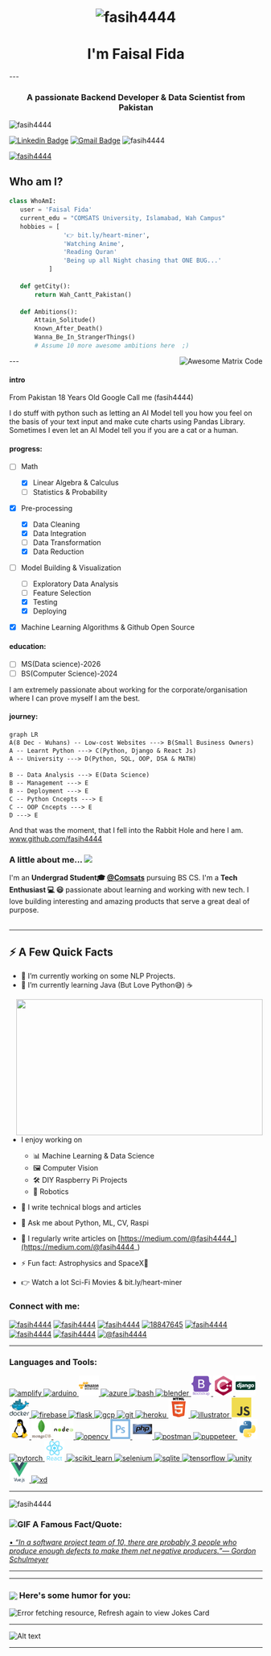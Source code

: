 <h1 align="center"><img src="https://i.ibb.co/KFsVwTN/greetings.gif" alt="fasih4444" width="500"></h1>

<h1 align="center">I'm Faisal Fida</h1>
---
<h3 align="center">A passionate Backend Developer & Data Scientist from Pakistan</h3>

<p align="left"> <img src="https://komarev.com/ghpvc/?username=fasih4444&label=Profile%20views&color=0e75b6&style=flat" alt="fasih4444" /> </p>

[![Linkedin Badge](https://img.shields.io/badge/-Faisal-blue?style=flat-square&logo=Linkedin&logoColor=white&link=https://www.linkedin.com/in/fasih4444)](https://www.linkedin.com/in/fasih4444) [![Gmail Badge](https://img.shields.io/badge/-arainfaisal@gmail.com-c14438?style=flat-square&logo=Gmail&logoColor=white&link=mailto:arainfaisal@gmail.com)](mailto:arainfaisal@gmail.com) <img src="https://komarev.com/ghpvc/?username=fasih4444" alt="fasih4444" />
<p align="left"> <a href="https://twitter.com/fasih4444" target="blank"><img src="https://img.shields.io/twitter/follow/fasih4444?logo=twitter&style=for-the-badge" alt="fasih4444" /></a> </p>

 ## Who am I?
 ```python
 class WhoAmI:
 	user = 'Faisal Fida'
	current_edu = "COMSATS University, Islamabad, Wah Campus"
	hobbies = [
				'👉 bit.ly/heart-miner',
				'Watching Anime',
				'Reading Quran'
				'Being up all Night chasing that ONE BUG...'
			]
	
	def getCity():
		return Wah_Cantt_Pakistan()
	
	def Ambitions():
		Attain_Solitude()
		Known_After_Death()
		Wanna_Be_In_StrangerThings()
		# Assume 10 more awesome ambitions here  ;)
 ```
<img src = 'https://i.ibb.co/zGTNXf2/ezgif-7-a33b380edb84.gif' alt = 'Awesome Matrix Code' align='right' /> 
 ---



#### intro
From Pakistan
18 Years Old
Google Call me (fasih4444)

I do stuff with python such as letting an AI Model tell you how you feel on the basis of your text input and make cute charts using Pandas Library. Sometimes I even let an AI Model tell you if you are a cat or a human.

#### progress:
 - [ ] Math
	 - [x] Linear Algebra & Calculus 
	 - [ ] Statistics & Probability
 - [x] Pre-processing
	 - [x] Data Cleaning
	 - [x] Data Integration
	 - [ ] Data Transformation
	 - [x] Data Reduction
 - [ ] Model Building & Visualization
	 - [ ] Exploratory Data Analysis
	 - [ ] Feature Selection
	 - [x] Testing 
	 - [x] Deploying
 - [x] Machine Learning Algorithms & Github Open Source






#### education: 

 - [ ] MS(Data science)-2026 
 - [ ] BS(Computer Science)-2024

I am extremely passionate about working for the corporate/organisation where I can prove myself I am the best. 

#### journey:
```mermaid
graph LR
A(8 Dec - Wuhans) -- Low-cost Websites ---> B(Small Business Owners)
A -- Learnt Python ---> C(Python, Django & React Js)
A -- University ---> D(Python, SQL, OOP, DSA & MATH)

B -- Data Analysis ---> E(Data Science)
B -- Management ---> E
B -- Deployment ---> E
C -- Python Cncepts ---> E
C -- OOP Cncepts ---> E
D ---> E

```
And that was the moment, that I fell into the Rabbit Hole and here I am. www.github.com/fasih4444 


### A little about me...  <img src="https://media.giphy.com/media/VgCDAzcKvsR6OM0uWg/giphy.gif" width="50"> 
I'm an **Undergrad Student🎓 [@Comsats](https://cuiwah.edu.pk)** pursuing BS CS. I'm a **Tech Enthusiast 💻 😃** passionate about learning and working with new tech. I love building interesting and amazing products that serve a great deal of purpose. <br/><br/>

---

## ⚡️ A Few Quick Facts

- 🔭 I’m currently working on some NLP Projects.
- 🌱 I’m currently learning Java (But Love Python😅) ☕
<img width="490" height="270" src="https://media.giphy.com/media/9B8wYztAoe1zO/source.gif" align=right>

- I enjoy working on
  - 📊 Machine Learning & Data Science
  - 🖼 Computer Vision
  - 🛠 DIY Raspberry Pi Projects
  - 🤖 Robotics
- 📝 I write technical blogs and articles
- 💬 Ask me about Python, ML, CV, Raspi

- 📝 I regularly write articles on [https://medium.com/@fasih4444_](https://medium.com/@fasih4444_)

- ⚡ Fun fact: Astrophysics and SpaceX🚀 
-  👉 Watch a lot Sci-Fi Movies & bit.ly/heart-miner


<h3 align="left">Connect with me:</h3>
<p align="left">
<a href="https://dev.to/fasih4444" target="blank"><img align="center" src="https://cdn.jsdelivr.net/npm/simple-icons@3.0.1/icons/dev-dot-to.svg" alt="fasih4444" height="30" width="40" /></a>
<a href="https://twitter.com/fasih4444" target="blank"><img align="center" src="https://cdn.jsdelivr.net/npm/simple-icons@3.0.1/icons/twitter.svg" alt="fasih4444" height="30" width="40" /></a>
<a href="https://linkedin.com/in/fasih4444" target="blank"><img align="center" src="https://cdn.jsdelivr.net/npm/simple-icons@3.0.1/icons/linkedin.svg" alt="fasih4444" height="30" width="40" /></a>
<a href="https://stackoverflow.com/users/18847645" target="blank"><img align="center" src="https://cdn.jsdelivr.net/npm/simple-icons@3.0.1/icons/stackoverflow.svg" alt="18847645" height="30" width="40" /></a>
<a href="https://kaggle.com/fasih4444" target="blank"><img align="center" src="https://cdn.jsdelivr.net/npm/simple-icons@3.0.1/icons/kaggle.svg" alt="fasih4444" height="30" width="40" /></a>
<a href="https://fb.com/fasih4444" target="blank"><img align="center" src="https://cdn.jsdelivr.net/npm/simple-icons@3.0.1/icons/facebook.svg" alt="fasih4444" height="30" width="40" /></a>
<a href="https://instagram.com/fasih4444" target="blank"><img align="center" src="https://cdn.jsdelivr.net/npm/simple-icons@3.0.1/icons/instagram.svg" alt="fasih4444" height="30" width="40" /></a>
<a href="https://medium.com/@fasih4444" target="blank"><img align="center" src="https://cdn.jsdelivr.net/npm/simple-icons@3.0.1/icons/medium.svg" alt="@fasih4444" height="30" width="40" /></a>
</p>

---

<h3 align="left">Languages and Tools:</h3>
<p align="left"> <a href="https://aws.amazon.com/amplify/" target="_blank"> <img src="https://docs.amplify.aws/assets/logo-dark.svg" alt="amplify" width="40" height="40"/> </a> <a href="https://www.arduino.cc/" target="_blank"> <img src="https://cdn.worldvectorlogo.com/logos/arduino-1.svg" alt="arduino" width="40" height="40"/> </a> <a href="https://aws.amazon.com" target="_blank"> <img src="https://raw.githubusercontent.com/devicons/devicon/master/icons/amazonwebservices/amazonwebservices-original-wordmark.svg" alt="aws" width="40" height="40"/> </a> <a href="https://azure.microsoft.com/en-in/" target="_blank"> <img src="https://www.vectorlogo.zone/logos/microsoft_azure/microsoft_azure-icon.svg" alt="azure" width="40" height="40"/> </a> <a href="https://www.gnu.org/software/bash/" target="_blank"> <img src="https://www.vectorlogo.zone/logos/gnu_bash/gnu_bash-icon.svg" alt="bash" width="40" height="40"/> </a> <a href="https://www.blender.org/" target="_blank"> <img src="https://download.blender.org/branding/community/blender_community_badge_white.svg" alt="blender" width="40" height="40"/> </a> <a href="https://getbootstrap.com" target="_blank"> <img src="https://raw.githubusercontent.com/devicons/devicon/master/icons/bootstrap/bootstrap-plain-wordmark.svg" alt="bootstrap" width="40" height="40"/> </a> <a href="https://www.w3schools.com/cpp/" target="_blank"> <img src="https://raw.githubusercontent.com/devicons/devicon/master/icons/cplusplus/cplusplus-original.svg" alt="cplusplus" width="40" height="40"/> </a> <a href="https://www.djangoproject.com/" target="_blank"> <img src="https://raw.githubusercontent.com/devicons/devicon/master/icons/django/django-original.svg" alt="django" width="40" height="40"/> </a> <a href="https://www.docker.com/" target="_blank"> <img src="https://raw.githubusercontent.com/devicons/devicon/master/icons/docker/docker-original-wordmark.svg" alt="docker" width="40" height="40"/> </a> <a href="https://firebase.google.com/" target="_blank"> <img src="https://www.vectorlogo.zone/logos/firebase/firebase-icon.svg" alt="firebase" width="40" height="40"/> </a> <a href="https://flask.palletsprojects.com/" target="_blank"> <img src="https://www.vectorlogo.zone/logos/pocoo_flask/pocoo_flask-icon.svg" alt="flask" width="40" height="40"/> </a> <a href="https://cloud.google.com" target="_blank"> <img src="https://www.vectorlogo.zone/logos/google_cloud/google_cloud-icon.svg" alt="gcp" width="40" height="40"/> </a> <a href="https://git-scm.com/" target="_blank"> <img src="https://www.vectorlogo.zone/logos/git-scm/git-scm-icon.svg" alt="git" width="40" height="40"/> </a> <a href="https://heroku.com" target="_blank"> <img src="https://www.vectorlogo.zone/logos/heroku/heroku-icon.svg" alt="heroku" width="40" height="40"/> </a> <a href="https://www.w3.org/html/" target="_blank"> <img src="https://raw.githubusercontent.com/devicons/devicon/master/icons/html5/html5-original-wordmark.svg" alt="html5" width="40" height="40"/> </a> <a href="https://www.adobe.com/in/products/illustrator.html" target="_blank"> <img src="https://www.vectorlogo.zone/logos/adobe_illustrator/adobe_illustrator-icon.svg" alt="illustrator" width="40" height="40"/> </a> <a href="https://developer.mozilla.org/en-US/docs/Web/JavaScript" target="_blank"> <img src="https://raw.githubusercontent.com/devicons/devicon/master/icons/javascript/javascript-original.svg" alt="javascript" width="40" height="40"/> </a> <a href="https://www.linux.org/" target="_blank"> <img src="https://raw.githubusercontent.com/devicons/devicon/master/icons/linux/linux-original.svg" alt="linux" width="40" height="40"/> </a> <a href="https://www.mathworks.com/" target="_blank"> <img src="https://raw.githubusercontent.com/devicons/devicon/master/icons/mongodb/mongodb-original-wordmark.svg" alt="mongodb" width="40" height="40"/> </a> <a href="https://nodejs.org" target="_blank"> <img src="https://raw.githubusercontent.com/devicons/devicon/master/icons/nodejs/nodejs-original-wordmark.svg" alt="nodejs" width="40" height="40"/> </a> <a href="https://opencv.org/" target="_blank"> <img src="https://www.vectorlogo.zone/logos/opencv/opencv-icon.svg" alt="opencv" width="40" height="40"/> </a> <a href="https://www.photoshop.com/en" target="_blank"> <img src="https://raw.githubusercontent.com/devicons/devicon/master/icons/photoshop/photoshop-line.svg" alt="photoshop" width="40" height="40"/> </a> <a href="https://www.php.net" target="_blank"> <img src="https://raw.githubusercontent.com/devicons/devicon/master/icons/php/php-original.svg" alt="php" width="40" height="40"/> </a> <a href="https://postman.com" target="_blank"> <img src="https://www.vectorlogo.zone/logos/getpostman/getpostman-icon.svg" alt="postman" width="40" height="40"/> </a> <a href="https://github.com/puppeteer/puppeteer" target="_blank"> <img src="https://www.vectorlogo.zone/logos/pptrdev/pptrdev-official.svg" alt="puppeteer" width="40" height="40"/> </a> <a href="https://www.python.org" target="_blank"> <img src="https://raw.githubusercontent.com/devicons/devicon/master/icons/python/python-original.svg" alt="python" width="40" height="40"/> </a> <a href="https://pytorch.org/" target="_blank"> <img src="https://www.vectorlogo.zone/logos/pytorch/pytorch-icon.svg" alt="pytorch" width="40" height="40"/> </a> <a href="https://reactjs.org/" target="_blank"> <img src="https://raw.githubusercontent.com/devicons/devicon/master/icons/react/react-original-wordmark.svg" alt="react" width="40" height="40"/> </a> <a href="https://scikit-learn.org/" target="_blank"> <img src="https://upload.wikimedia.org/wikipedia/commons/0/05/Scikit_learn_logo_small.svg" alt="scikit_learn" width="40" height="40"/> </a> <a href="https://www.selenium.dev" target="_blank"> <img src="https://raw.githubusercontent.com/detain/svg-logos/780f25886640cef088af994181646db2f6b1a3f8/svg/selenium-logo.svg" alt="selenium" width="40" height="40"/> </a> <a href="https://www.sqlite.org/" target="_blank"> <img src="https://www.vectorlogo.zone/logos/sqlite/sqlite-icon.svg" alt="sqlite" width="40" height="40"/> </a> <a href="https://www.tensorflow.org" target="_blank"> <img src="https://www.vectorlogo.zone/logos/tensorflow/tensorflow-icon.svg" alt="tensorflow" width="40" height="40"/> </a> <a href="https://unity.com/" target="_blank"> <img src="https://www.vectorlogo.zone/logos/unity3d/unity3d-icon.svg" alt="unity" width="40" height="40"/> </a> <a href="https://vuejs.org/" target="_blank"> <img src="https://raw.githubusercontent.com/devicons/devicon/master/icons/vuejs/vuejs-original-wordmark.svg" alt="vuejs" width="40" height="40"/> </a> <a href="https://www.adobe.com/products/xd.html" target="_blank"> <img src="https://cdn.worldvectorlogo.com/logos/adobe-xd.svg" alt="xd" width="40" height="40"/> </a> </p>

---

<p><img align="center" src="https://github-readme-stats.vercel.app/api/top-langs?username=fasih4444&show_icons=true&locale=en&layout=compact" alt="fasih4444" /></p>


### <img alt="GIF" src="https://github.com/TheDudeThatCode/TheDudeThatCode/blob/master/Assets/hmm.gif" width="20vw" /> A Famous Fact/Quote:
<a href="https://github.com/marketplace/actions/quote-readme">
<!--STARTS_HERE_QUOTE_README-->
• <i>“In a software project team of 10, there are probably 3 people who produce enough defects to make them net negative producers.”— Gordon Schulmeyer   </i>
<!--ENDS_HERE_QUOTE_README-->
</a>

---

---

### <img align ='center' src='https://media2.giphy.com/media/UQDSBzfyiBKvgFcSTw/giphy.gif?cid=ecf05e47p3cd513axbek3f56ti3jzizq8hincw20jauyyfyw&rid=giphy.gif' width ='29px'> Here's some humor for you:
<img src="https://readme-jokes.vercel.app/api" alt="Error fetching resource, Refresh again to view Jokes Card" />

---

![Alt text](https://spotify-recently-played-readme.vercel.app/api?user=2b65plbf2bqqh15ep82vi1p23&unique={true|1|on|yes})

---

